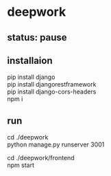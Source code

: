 # deepwork

## status: pause

## installaion

pip install django  
pip install djangorestframework  
pip install django-cors-headers  
npm i  

## run

cd ./deepwork  
python manage.py runserver 3001  
  
cd ./deepwork/frontend  
npm start  
